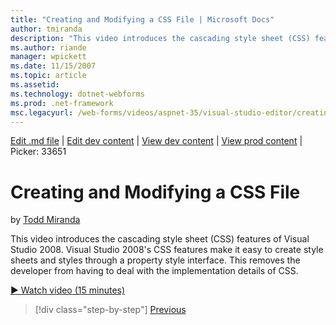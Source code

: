 ```yaml
---
title: "Creating and Modifying a CSS File | Microsoft Docs"
author: tmiranda
description: "This video introduces the cascading style sheet (CSS) features of Visual Studio 2008. Visual Studio 2008's CSS features make it easy to create style sheets a..."
ms.author: riande
manager: wpickett
ms.date: 11/15/2007
ms.topic: article
ms.assetid: 
ms.technology: dotnet-webforms
ms.prod: .net-framework
msc.legacyurl: /web-forms/videos/aspnet-35/visual-studio-editor/creating-and-modifying-a-css-file
---
```

[Edit .md file](C:\Projects\msc\dev\Msc.Www\Web.ASP\App_Data\github\web-forms\videos\aspnet-35\visual-studio-editor\creating-and-modifying-a-css-file.md) | [Edit dev content](http://www.aspdev.net/umbraco#/content/content/edit/26628) | [View dev content](http://docs.aspdev.net/tutorials/web-forms/videos/aspnet-35/visual-studio-editor/creating-and-modifying-a-css-file.html) | [View prod content](http://www.asp.net/web-forms/videos/aspnet-35/visual-studio-editor/creating-and-modifying-a-css-file) | Picker: 33651

Creating and Modifying a CSS File
====================
by [Todd Miranda](https://github.com/tmiranda)

This video introduces the cascading style sheet (CSS) features of Visual Studio 2008. Visual Studio 2008's CSS features make it easy to create style sheets and styles through a property style interface. This removes the developer from having to deal with the implementation details of CSS.

[&#9654; Watch video (15 minutes)](https://channel9.msdn.com/Blogs/ASP-NET-Site-Videos/creating-and-modifying-a-css-file)

>[!div class="step-by-step"] [Previous](quick-tour-of-the-visual-studio-2008-integrated-development-environment.md)